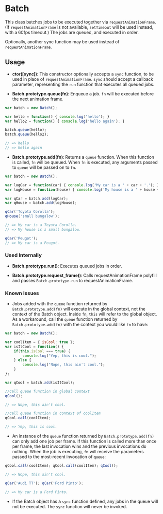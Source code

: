 # Batch

This class batches jobs to be executed together via `requestAnimationFrame`. (If `requestAnimationFrame` is not available, `setTimeout` will be used instead, with a 60fps timeout.) The jobs are queued, and executed in order.

Optionally, another sync function may be used instead of `requestAnimationFrame`.

## Usage

* **ctor([sync])**: This constructor optionally accepts a `sync` function, to be used in place of `requestAnimationFrame`. `sync` should accept a callback parameter, representing the `run` function that executes all queued jobs.

* **Batch.prototype.queue(fn)**: Enqueue a job. `fn` will be executed before the next animation frame.  

```javascript
var batch = new Batch();

var hello = function() { console.log('hello'); }
var hello2 = function() { console.log('hello again'); }

batch.queue(hello); 
batch.queue(hello2); 

// => hello
// => hello again
```

* **Batch.prototype.add(fn)**: Returns a `queue` function. When this function is called, `fn` will be queued. When `fn` is executed, any arguments passed to `queue` will be passed on to `fn`.  

```javascript
var batch = new Batch();

var logCar = function(car) { console.log('My car is a ' + car + '.'); }
var logHouse = function(house) { console.log('My house is a ' + house + '.'); }

var qCar = batch.add(logCar);
var qHouse = batch.add(logHouse);

qCar('Toyota Corolla');
qHouse('small bungalow');

// => My car is a Toyota Corolla.
// => My house is a small bungalow.

qCar('Peugot');
// => My car is a Peugot.
```

### Used Internally

* **Batch.prototype.run()**: Executes queued jobs in order.

* **Batch.prototype.request_frame()**: Calls requestAnimationFrame polyfill and passes `Batch.prototype.run` to requestAnimationFrame.

### Known Issues

* Jobs added with the `queue` function returned by `Batch.prototype.add(fn)` will execute in the global context, not the context of the Batch object. Inside `fn`, `this` will refer to the global object. As a workaround, call the `queue` function returned by `Batch.prototype.add(fn)` with the context you would like `fn` to have:

```javascript
var batch = new Batch();

var coolItem = { isCool: true };
var isItCool = function() { 
	if(this.isCool === true) {
		console.log("Yep, this is cool."); 
	} else {
		console.log("Nope, this ain't cool."); 
	}
};

var qCool = batch.add(isItCool);

//call queue function in global context
qCool();

// => Nope, this ain't cool.

//call queue function in context of coolItem
qCool.call(coolItem);

// => Yep, this is cool.
```

* An instance of the `queue` function returned by `Batch.prototype.add(fn)` can only add one job per frame. If this function is called more than once per frame, the last invocation wins and the previous invocations do nothing. When the job is executing, `fn` will receive the parameters passed to the most-recent invocation of `queue`:

```javascript
qCool.call(coolItem); qCool.call(coolItem); qCool();

// => Nope, this ain't cool.

qCar('Audi TT'); qCar('Ford Pinto');

// => My car is a Ford Pinto.
```

* If the Batch object has a `sync` function defined, any jobs in the queue will not be executed. The `sync` function will never be invoked.
